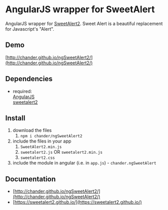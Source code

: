 # AngularJS wrapper for SweetAlert

AngularJS wrapper for [SweetAlert2](https://sweetalert2.github.io/). Sweet Alert is a beautiful replacement for Javascript's "Alert".

## Demo
[http://chander.github.io/ngSweetAlert2/](http://chander.github.io/ngSweetAlert2/)

## Dependencies
- required:  
	[AngularJS](https://github.com/angular/angular)  
	[sweetalert2](https://sweetalert2.github.io/)

## Install
1. download the files
	1. `npm i chander/ngSweetAlert2`
2. include the files in your app
	1. `SweetAlert2.min.js`
	2. `sweetalert2.js` OR `sweetalert2.min.js`
	3. `sweetalert2.css`
3. include the module in angular (i.e. in `app.js`) - `chander.ngSweetAlert`


## Documentation

- [http://chander.github.io/ngSweetAlert2/](http://chander.github.io/ngSweetAlert2/)
- [https://sweetalert2.github.io/](https://sweetalert2.github.io/)
